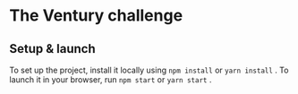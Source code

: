 # The Ventury challenge

## Setup & launch

To set up the project, install it locally using `npm install` or `yarn install` .
To launch it in your browser, run `npm start` or `yarn start` .
